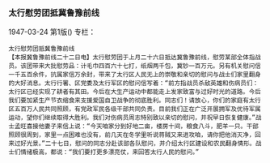 ### 太行慰劳团抵冀鲁豫前线

1947-03-24
第1版()
专栏：

    太行慰劳团抵冀鲁豫前线
    【本报冀鲁豫前线二十二日电】太行慰劳团于上月二十六日抵达冀鲁豫前线，慰劳某部全体指战员。该团带来大批慰劳品：计毛巾四百六十七打，纸烟两千包，冀钞一百万元。另有机关慰问信一千五百余件，抗属家信万余封，带来了太行区人民无上的崇敬和亲切的慰问与战士们家里翻身的大好消息。太行行署、区党委及太行军区的慰问信写着：“前方指战员杀敌英雄和伤病员们：太行区已经实现了耕者有其田。今后在大生产运动中都能走上发家致富与过好时光的道路。今后我们要加紧生产节衣缩食来支援爱国自卫战争的彻底胜利。同志们！请放心，你们的家庭有太行区五百万人民共同照顾，有党政军民各级干部共同负责。目前我们正在广泛开展拥军及优待军属运动，望你们继续取得大胜利。我们对伤病员周志特别致以亲切的慰问，并祝早日恢复健康。”战士孟旺喜接他妻子来信上说：“今天咱家分到好地二亩，楼房十间，粮食八斗，肥羊一只。干部照顾很周到，家里一点困难也没有，前几天在冬学里听说蒋贼又来进攻咱，请你把他消灭净，回来过好光景。”二十七日，慰问的同志分赴该部各队慰问，并介绍太行区建设和农民翻身情形。战士们情绪极高，都说：“我们要打更多漂亮仗，来回答太行人民的慰问。”
